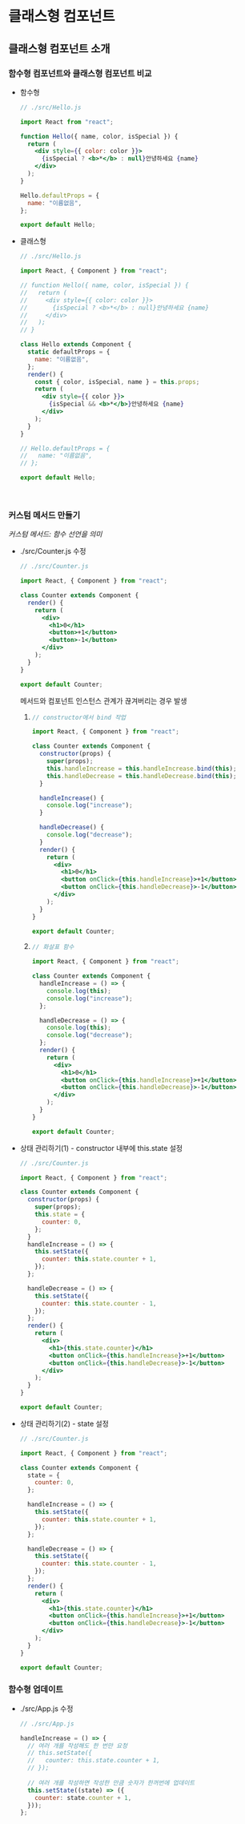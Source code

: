 # 클래스형 컴포넌트

## 클래스형 컴포넌트 소개

### 함수형 컴포넌트와 클래스형 컴포넌트 비교

+ 함수형

  ```jsx
  // ./src/Hello.js
  
  import React from "react";
  
  function Hello({ name, color, isSpecial }) {
    return (
      <div style={{ color: color }}>
        {isSpecial ? <b>*</b> : null}안녕하세요 {name}
      </div>
    );
  }
  
  Hello.defaultProps = {
    name: "이름없음",
  };
  
  export default Hello;
  ```

+ 클래스형

  ```jsx
  // ./src/Hello.js
  
  import React, { Component } from "react";
  
  // function Hello({ name, color, isSpecial }) {
  //   return (
  //     <div style={{ color: color }}>
  //       {isSpecial ? <b>*</b> : null}안녕하세요 {name}
  //     </div>
  //   );
  // }
  
  class Hello extends Component {
    static defaultProps = {
      name: "이름없음",
    };
    render() {
      const { color, isSpecial, name } = this.props;
      return (
        <div style={{ color }}>
          {isSpecial && <b>*</b>}안녕하세요 {name}
        </div>
      );
    }
  }
  
  // Hello.defaultProps = {
  //   name: "이름없음",
  // };
  
  export default Hello;
  ```

<br>

### 커스텀 메서드 만들기

*커스텀 메서드: 함수 선언을 의미*

+ ./src/Counter.js 수정

  ```jsx
  // ./src/Counter.js
  
  import React, { Component } from "react";
  
  class Counter extends Component {
    render() {
      return (
        <div>
          <h1>0</h1>
          <button>+1</button>
          <button>-1</button>
        </div>
      );
    }
  }
  
  export default Counter;
  ```

  메서드와 컴포넌트 인스턴스 관계가 끊겨버리는 경우 발생

  1. ```jsx
     // constructor에서 bind 작업
     
     import React, { Component } from "react";
     
     class Counter extends Component {
       constructor(props) {
         super(props);
         this.handleIncrease = this.handleIncrease.bind(this);
         this.handleDecrease = this.handleDecrease.bind(this);
       }
     
       handleIncrease() {
         console.log("increase");
       }
     
       handleDecrease() {
         console.log("decrease");
       }
       render() {
         return (
           <div>
             <h1>0</h1>
             <button onClick={this.handleIncrease}>+1</button>
             <button onClick={this.handleDecrease}>-1</button>
           </div>
         );
       }
     }
     
     export default Counter;
     ```

  2. ```jsx
     // 화살표 함수
     
     import React, { Component } from "react";
     
     class Counter extends Component {
       handleIncrease = () => {
         console.log(this);
         console.log("increase");
       };
     
       handleDecrease = () => {
         console.log(this);
         console.log("decrease");
       };
       render() {
         return (
           <div>
             <h1>0</h1>
             <button onClick={this.handleIncrease}>+1</button>
             <button onClick={this.handleDecrease}>-1</button>
           </div>
         );
       }
     }
     
     export default Counter;
     ```

+ 상태 관리하기(1) - constructor 내부에 this.state 설정

  ```jsx
  // ./src/Counter.js
  
  import React, { Component } from "react";
  
  class Counter extends Component {
    constructor(props) {
      super(props);
      this.state = {
        counter: 0,
      };
    }
    handleIncrease = () => {
      this.setState({
        counter: this.state.counter + 1,
      });
    };
  
    handleDecrease = () => {
      this.setState({
        counter: this.state.counter - 1,
      });
    };
    render() {
      return (
        <div>
          <h1>{this.state.counter}</h1>
          <button onClick={this.handleIncrease}>+1</button>
          <button onClick={this.handleDecrease}>-1</button>
        </div>
      );
    }
  }
  
  export default Counter;
  ```

+ 상태 관리하기(2) - state 설정

  ```jsx
  // ./src/Counter.js
  
  import React, { Component } from "react";
  
  class Counter extends Component {
    state = {
      counter: 0,
    };
  
    handleIncrease = () => {
      this.setState({
        counter: this.state.counter + 1,
      });
    };
  
    handleDecrease = () => {
      this.setState({
        counter: this.state.counter - 1,
      });
    };
    render() {
      return (
        <div>
          <h1>{this.state.counter}</h1>
          <button onClick={this.handleIncrease}>+1</button>
          <button onClick={this.handleDecrease}>-1</button>
        </div>
      );
    }
  }
  
  export default Counter;
  ```

### 함수형 업데이트

+ ./src/App.js 수정

  ```jsx
  // ./src/App.js
  
  handleIncrease = () => {
    // 여러 개를 작성해도 한 번만 요청
    // this.setState({
    //   counter: this.state.counter + 1,
    // });
    
    // 여러 개를 작성하면 작성한 만큼 숫자가 한꺼번에 업데이트
    this.setState((state) => ({
      counter: state.counter + 1,
    }));
  };
  ```

  